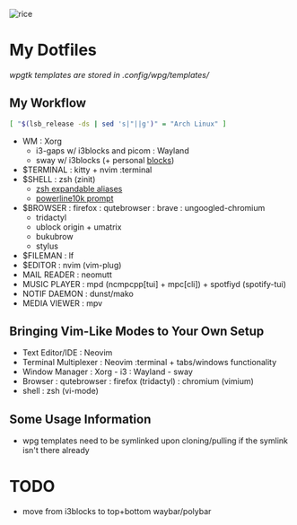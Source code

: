 ![rice](pic/rice.png)

# My Dotfiles

*wpgtk templates are stored in .config/wpg/templates/*

## My Workflow
```sh
[ "$(lsb_release -ds | sed 's|"||g')" = "Arch Linux" ]
```
* WM
: Xorg
    - i3-gaps w/ i3blocks and picom
: Wayland
    - sway w/ i3blocks (+ personal [blocks](https://github.com/durcor/blocks))
* $TERMINAL
: kitty + nvim :terminal
* $SHELL
: zsh (zinit)
    - [zsh expandable aliases](.zshal)
    - [powerline10k prompt](.p10k.zsh)
* $BROWSER
: firefox
: qutebrowser
: brave
: ungoogled-chromium
    - tridactyl
    - ublock origin + umatrix
    - bukubrow
    - stylus
* $FILEMAN
: lf
* $EDITOR
: nvim (vim-plug)
* MAIL READER
: neomutt
* MUSIC PLAYER
: mpd (ncmpcpp[tui] + mpc[cli]) + spotfiyd (spotify-tui)
* NOTIF DAEMON
: dunst/mako
* MEDIA VIEWER
: mpv

## Bringing Vim-Like Modes to Your Own Setup
* Text Editor/IDE
: Neovim
* Terminal Multiplexer
: Neovim :terminal + tabs/windows functionality
* Window Manager
: Xorg - i3
: Wayland - sway
* Browser
: qutebrowser
: firefox (tridactyl)
: chromium (vimium)
* shell
: zsh (vi-mode)

## Some Usage Information
- wpg templates need to be symlinked upon cloning/pulling if the symlink isn't there already

# TODO
- move from i3blocks to top+bottom waybar/polybar
